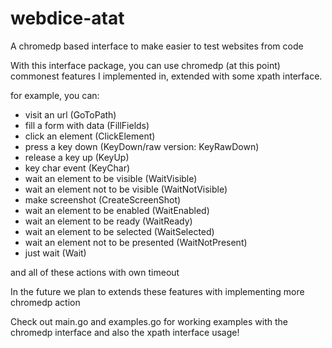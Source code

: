 # webdice-atat
A chromedp based interface to make easier to test websites from code

With this interface package, you can use chromedp (at this point) commonest features I implemented in, extended with some xpath interface.

for example, you can:
  - visit an url (GoToPath)
  - fill a form with data (FillFields)
  - click an element (ClickElement)
  - press a key down (KeyDown/raw version: KeyRawDown) 
  - release a key up (KeyUp)
  - key char event (KeyChar)
  - wait an element to be visible (WaitVisible)
  - wait an element not to be visible (WaitNotVisible)
  - make screenshot (CreateScreenShot)
  - wait an element to be enabled (WaitEnabled)
  - wait an element to be ready (WaitReady)
  - wait an element to be selected (WaitSelected)
  - wait an element not to be presented (WaitNotPresent)
  - just wait (Wait)
  
and all of these actions with own timeout

In the future we plan to extends these features with implementing more chromedp action

Check out main.go and examples.go for working examples with the chromedp interface and also the xpath interface usage!
